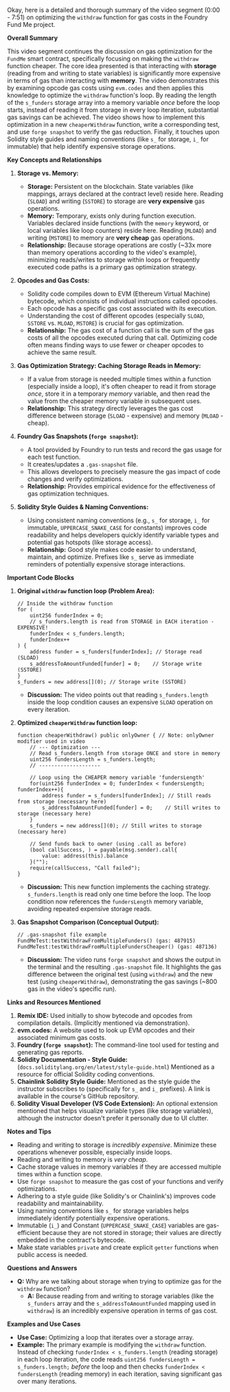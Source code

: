 Okay, here is a detailed and thorough summary of the video segment (0:00 - 7:51) on optimizing the `withdraw` function for gas costs in the Foundry Fund Me project.

**Overall Summary**

This video segment continues the discussion on gas optimization for the `FundMe` smart contract, specifically focusing on making the `withdraw` function cheaper. The core idea presented is that interacting with **storage** (reading from and writing to state variables) is significantly more expensive in terms of gas than interacting with **memory**. The video demonstrates this by examining opcode gas costs using `evm.codes` and then applies this knowledge to optimize the `withdraw` function's loop. By reading the length of the `s_funders` storage array into a memory variable *once* before the loop starts, instead of reading it from storage in every loop iteration, substantial gas savings can be achieved. The video shows how to implement this optimization in a new `cheaperWithdraw` function, write a corresponding test, and use `forge snapshot` to verify the gas reduction. Finally, it touches upon Solidity style guides and naming conventions (like `s_` for storage, `i_` for immutable) that help identify expensive storage operations.

**Key Concepts and Relationships**

1.  **Storage vs. Memory:**
    *   **Storage:** Persistent on the blockchain. State variables (like mappings, arrays declared at the contract level) reside here. Reading (`SLOAD`) and writing (`SSTORE`) to storage are **very expensive** gas operations.
    *   **Memory:** Temporary, exists only during function execution. Variables declared inside functions (with the `memory` keyword, or local variables like loop counters) reside here. Reading (`MLOAD`) and writing (`MSTORE`) to memory are **very cheap** gas operations.
    *   **Relationship:** Because storage operations are costly (~33x more than memory operations according to the video's example), minimizing reads/writes to storage within loops or frequently executed code paths is a primary gas optimization strategy.

2.  **Opcodes and Gas Costs:**
    *   Solidity code compiles down to EVM (Ethereum Virtual Machine) bytecode, which consists of individual instructions called opcodes.
    *   Each opcode has a specific gas cost associated with its execution.
    *   Understanding the cost of different opcodes (especially `SLOAD`, `SSTORE` vs. `MLOAD`, `MSTORE`) is crucial for gas optimization.
    *   **Relationship:** The gas cost of a function call is the sum of the gas costs of all the opcodes executed during that call. Optimizing code often means finding ways to use fewer or cheaper opcodes to achieve the same result.

3.  **Gas Optimization Strategy: Caching Storage Reads in Memory:**
    *   If a value from storage is needed multiple times within a function (especially inside a loop), it's often cheaper to read it from storage *once*, store it in a temporary *memory* variable, and then read the value from the cheaper memory variable in subsequent uses.
    *   **Relationship:** This strategy directly leverages the gas cost difference between storage (`SLOAD` - expensive) and memory (`MLOAD` - cheap).

4.  **Foundry Gas Snapshots (`forge snapshot`):**
    *   A tool provided by Foundry to run tests and record the gas usage for each test function.
    *   It creates/updates a `.gas-snapshot` file.
    *   This allows developers to precisely measure the gas impact of code changes and verify optimizations.
    *   **Relationship:** Provides empirical evidence for the effectiveness of gas optimization techniques.

5.  **Solidity Style Guides & Naming Conventions:**
    *   Using consistent naming conventions (e.g., `s_` for storage, `i_` for immutable, `UPPERCASE_SNAKE_CASE` for constants) improves code readability and helps developers quickly identify variable types and potential gas hotspots (like storage access).
    *   **Relationship:** Good style makes code easier to understand, maintain, and optimize. Prefixes like `s_` serve as immediate reminders of potentially expensive storage interactions.

**Important Code Blocks**

1.  **Original `withdraw` function loop (Problem Area):**
    ```solidity
    // Inside the withdraw function
    for (
        uint256 funderIndex = 0;
        // s_funders.length is read from STORAGE in EACH iteration - EXPENSIVE!
        funderIndex < s_funders.length;
        funderIndex++
    ) {
        address funder = s_funders[funderIndex]; // Storage read (SLOAD)
        s_addressToAmountFunded[funder] = 0;    // Storage write (SSTORE)
    }
    s_funders = new address[](0); // Storage write (SSTORE)
    ```
    *   **Discussion:** The video points out that reading `s_funders.length` inside the loop condition causes an expensive `SLOAD` operation on every iteration.

2.  **Optimized `cheaperWithdraw` function loop:**
    ```solidity
    function cheaperWithdraw() public onlyOwner { // Note: onlyOwner modifier used in video
        // --- Optimization ---
        // Read s_funders.length from storage ONCE and store in memory
        uint256 fundersLength = s_funders.length;
        // --------------------

        // Loop using the CHEAPER memory variable 'fundersLength'
        for(uint256 funderIndex = 0; funderIndex < fundersLength; funderIndex++){
            address funder = s_funders[funderIndex]; // Still reads from storage (necessary here)
            s_addressToAmountFunded[funder] = 0;    // Still writes to storage (necessary here)
        }
        s_funders = new address[](0); // Still writes to storage (necessary here)

        // Send funds back to owner (using .call as before)
        (bool callSuccess, ) = payable(msg.sender).call{
            value: address(this).balance
        }("");
        require(callSuccess, "Call failed");
    }
    ```
    *   **Discussion:** This new function implements the caching strategy. `s_funders.length` is read only one time before the loop. The loop condition now references the `fundersLength` memory variable, avoiding repeated expensive storage reads.

3.  **Gas Snapshot Comparison (Conceptual Output):**
    ```
    // .gas-snapshot file example
    FundMeTest:testWithdrawFromMultipleFunders() (gas: 487915)
    FundMeTest:testWithdrawFromMultipleFundersCheaper() (gas: 487136)
    ```
    *   **Discussion:** The video runs `forge snapshot` and shows the output in the terminal and the resulting `.gas-snapshot` file. It highlights the gas difference between the original test (using `withdraw`) and the new test (using `cheaperWithdraw`), demonstrating the gas savings (~800 gas in the video's specific run).

**Links and Resources Mentioned**

1.  **Remix IDE:** Used initially to show bytecode and opcodes from compilation details. (Implicitly mentioned via demonstration).
2.  **evm.codes:** A website used to look up EVM opcodes and their associated minimum gas costs.
3.  **Foundry (`forge snapshot`):** The command-line tool used for testing and generating gas reports.
4.  **Solidity Documentation - Style Guide:** (`docs.soliditylang.org/en/latest/style-guide.html`) Mentioned as a resource for official Solidity coding conventions.
5.  **Chainlink Solidity Style Guide:** Mentioned as the style guide the instructor subscribes to (specifically for `s_` and `i_` prefixes). A link is available in the course's GitHub repository.
6.  **Solidity Visual Developer (VS Code Extension):** An optional extension mentioned that helps visualize variable types (like storage variables), although the instructor doesn't prefer it personally due to UI clutter.

**Notes and Tips**

*   Reading and writing to storage is *incredibly expensive*. Minimize these operations whenever possible, especially inside loops.
*   Reading and writing to memory is *very cheap*.
*   Cache storage values in memory variables if they are accessed multiple times within a function scope.
*   Use `forge snapshot` to measure the gas cost of your functions and verify optimizations.
*   Adhering to a style guide (like Solidity's or Chainlink's) improves code readability and maintainability.
*   Using naming conventions like `s_` for storage variables helps immediately identify potentially expensive operations.
*   Immutable (`i_`) and Constant (`UPPERCASE_SNAKE_CASE`) variables are gas-efficient because they are not stored in storage; their values are directly embedded in the contract's bytecode.
*   Make state variables `private` and create explicit `getter` functions when public access is needed.

**Questions and Answers**

*   **Q:** Why are we talking about storage when trying to optimize gas for the `withdraw` function?
    *   **A:** Because reading from and writing to storage variables (like the `s_funders` array and the `s_addressToAmountFunded` mapping used in `withdraw`) is an incredibly expensive operation in terms of gas cost.

**Examples and Use Cases**

*   **Use Case:** Optimizing a loop that iterates over a storage array.
*   **Example:** The primary example is modifying the `withdraw` function. Instead of checking `funderIndex < s_funders.length` (reading storage) in each loop iteration, the code reads `uint256 fundersLength = s_funders.length;` *before* the loop and then checks `funderIndex < fundersLength` (reading memory) in each iteration, saving significant gas over many iterations.